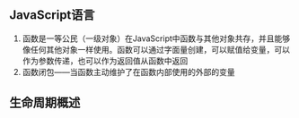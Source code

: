 ## JavaScript语言
1. 函数是一等公民（一级对象）在JavaScript中函数与其他对象共存，并且能够像任何其他对象一样使用。函数可以通过字面量创建，可以赋值给变量，可以作为参数传递，也可以作为返回值从函数中返回
2. 函数闭包——当函数主动维护了在函数内部使用的外部的变量

## 生命周期概述

